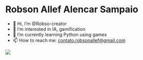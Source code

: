 # Robson Allef Alencar Sampaio 

- 👋 Hi, I’m @Robso-creator
- 👀 I’m interested in IA, gamification
- 🌱 I’m currently learning Python using games
- 📫 How to reach me: contato.robsonallef@gmail.com
<img align='center' src='https://github-readme-stats-six-smoky-25.vercel.app/api?username=Robso-creator&show_icons=true&hide_border=true'/>


